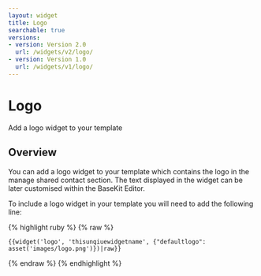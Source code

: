 ```yaml
---
layout: widget
title: Logo
searchable: true
versions:
- version: Version 2.0
  url: /widgets/v2/logo/
- version: Version 1.0
  url: /widgets/v1/logo/
---
```


# Logo

Add a logo widget to your template

## Overview

You can add a logo widget to your template which contains the logo in the manage shared contact section. The text displayed in the widget can be later customised within the BaseKit Editor.

To include a logo widget in your template you will need to add the following line:

{% highlight ruby %}
{% raw %}

	{{widget('logo', 'thisunqiuewidgetname', {"defaultlogo": asset('images/logo.png')})|raw}}

{% endraw %}
{% endhighlight %}
